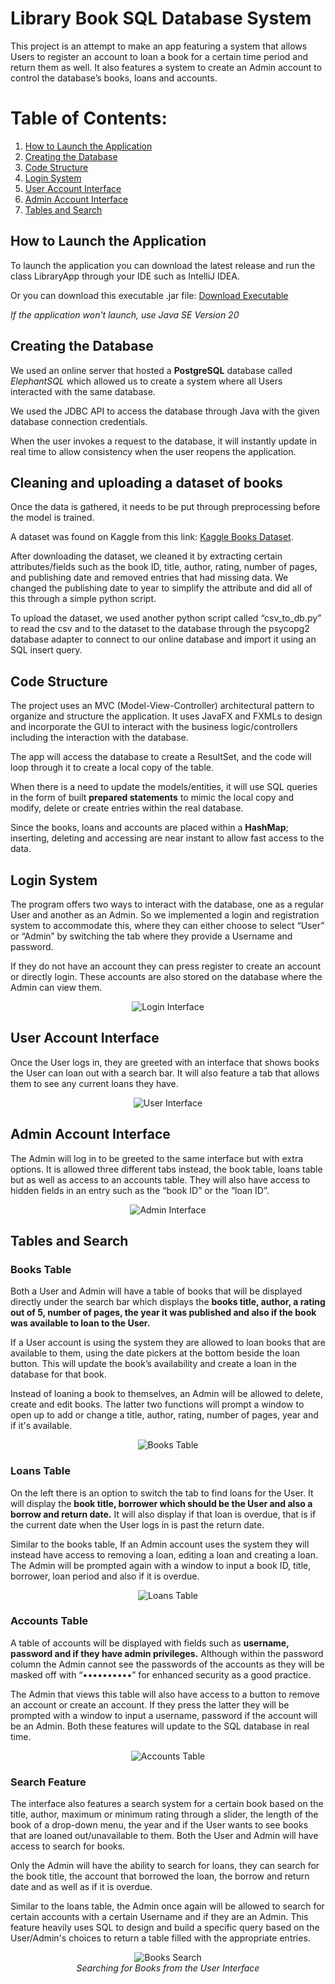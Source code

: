 # Library Book SQL Database System
This project is an attempt to make an app featuring a system that allows Users to register an account to loan a book for a certain time period and return them as well. It also features a system to create an Admin account to control the database’s books, loans and accounts.

# Table of Contents: 
1. [How to Launch the Application](#how-to-launch-the-application)
2. [Creating the Database](#creating-the-database)
3. [Code Structure](#code-structure)
4. [Login System](#login-system)
5. [User Account Interface](#user-account-interface)
6. [Admin Account Interface](#admin-account-interface)
7. [Tables and Search](#tables-and-search)


## How to Launch the Application

To launch the application you can download the latest release and run the class LibraryApp through your IDE such as IntelliJ IDEA.

Or you can download this executable .jar file: [Download Executable](https://drive.google.com/uc?export=download&id=1zsC3LNeb2YvJrFUvYU96lp20uf-7NjB2) 

*If the application won't launch, use Java SE Version 20*

## Creating the Database
We used an online server that hosted a **PostgreSQL** database called *ElephantSQL* which allowed us to create a system where all Users interacted with the same database. 

We used the JDBC API to access the database through Java with the given database connection credentials. 

When the user invokes a request to the database, it will instantly update in real time to allow consistency when the user reopens the application.

## Cleaning and uploading a dataset of books
Once the data is gathered, it needs to be put through preprocessing before the model is trained.

A dataset was found on Kaggle from this link: [Kaggle Books Dataset](https://www.kaggle.com/datasets/jealousleopard/goodreadsbooks "Go to books dataset"). 

After downloading the dataset, we cleaned it by extracting certain attributes/fields such as the book ID, title, author, rating, number of pages, and publishing date and removed entries that had missing data. We changed the publishing date to year to simplify the attribute and did all of this through a simple python script.

To upload the dataset, we used another python script called “csv_to_db.py” to read the csv and to the dataset to the database through the psycopg2 database adapter to connect to our online database and import it using an SQL insert query.

## Code Structure
The project uses an MVC (Model-View-Controller) architectural pattern to organize and structure the application. It uses JavaFX and FXMLs to design and incorporate the GUI to interact with the business logic/controllers including the interaction with the database. 

The app will access the database to create a ResultSet, and the code will loop through it to create a local copy of the table. 

When there is a need to update the models/entities, it will use SQL queries in the form of built **prepared statements** to mimic the local copy and modify, delete or create entries within the real database. 

Since the books, loans and accounts are placed within a **HashMap**; inserting, deleting and accessing are near instant to allow fast access to the data.

## Login System
The program offers two ways to interact with the database, one as a regular User and another as an Admin. So we implemented a login and registration system to accommodate this, where they can either choose to select “User” or “Admin” by switching the tab where they provide a Username and password. 

If they do not have an account they can press register to create an account or directly login. These accounts are also stored on the database where the Admin can view them.

<p align="center">
  <img src="/resources/login_interface.png" alt="Login Interface">
</p>

## User Account Interface
Once the User logs in, they are greeted with an interface that shows books the User can loan out with a search bar. It will also feature a tab that allows them to see any current loans they have.

<p align="center">
  <img src="/resources/user_interface.png" alt="User Interface">
</p>

## Admin Account Interface
The Admin will log in to be greeted to the same interface but with extra options. It is allowed three different tabs instead, the book table, loans table but as well as access to an accounts table. They will also have access to hidden fields in an entry such as the “book ID” or the “loan ID”.

<p align="center">
  <img src="/resources/admin_interface.png" alt="Admin Interface">
</p>

## Tables and Search

### Books Table
Both a User and Admin will have a table of books that will be displayed directly under the search bar which displays the **books title, author, a rating out of 5, number of pages, the year it was published and also if the book was available to loan to the User.** 

If a User account is using the system they are allowed to loan books that are available to them, using the date pickers at the bottom beside the loan button. This will update the book’s availability and create a loan in the database for that book. 

Instead of loaning a book to themselves, an Admin will be allowed to delete, create and edit books. The latter two functions will prompt a window to open up to add or change a title, author, rating, number of pages, year and if it's available. 

<p align="center">
  <img src="/resources/books_example.png" alt="Books Table">
</p>

### Loans Table
On the left there is an option to switch the tab to find loans for the User. It will display the **book title, borrower which should be the User and also a borrow and return date.** It will also display if that loan is overdue, that is if the current date when the User logs in is past the return date. 

Similar to the books table, If an Admin account uses the system they will instead have access to removing a loan, editing a loan and creating a loan. The Admin will be prompted again with a window to input a book ID, title, borrower, loan period and also if it is overdue. 

<p align="center">
  <img src="/resources/loans_example.png" alt="Loans Table">
</p>

### Accounts Table
A table of accounts will be displayed with fields such as **username, password and if they have admin privileges.** Although within the password column the Admin cannot see the passwords of the accounts as they will be masked off with “••••••••••” for enhanced security as a good practice. 

The Admin that views this table will also have access to a button to remove an account or create an account. If they press the latter they will be prompted with a window to input a username, password if the account will be an Admin. Both these features will update to the SQL database in real time. 

<p align="center">
  <img src="/resources/accounts_example.png" alt="Accounts Table">
</p>

### Search Feature
The interface also features a search system for a certain book based on the title, author, maximum or minimum rating through a slider, the length of the book of a drop-down menu, the year and if the User wants to see books that are loaned out/unavailable to them. Both the User and Admin will have access to search for books. 

Only the Admin will have the ability to search for loans, they can search for the book title, the account that borrowed the loan, the borrow and return date and as well as if it is overdue.

Similar to the loans table, the Admin once again will be allowed to search for certain accounts with a certain Username and if they are an Admin. This feature heavily uses SQL  to design and build a specific query based on the User/Admin's choices to return a table filled with the appropriate entries.

<p align="center">
  <img src="/resources/books_search.png" alt="Books Search">
  <br>
  <em>Searching for Books from the User Interface</em>
</p>

